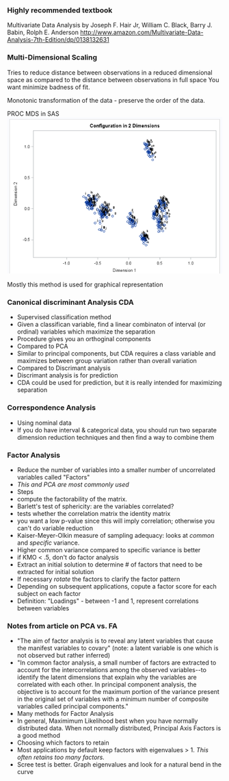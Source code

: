 ### Highly recommended textbook
Multivariate Data Analysis by Joseph F. Hair Jr, William C. Black, Barry J. Babin, Rolph E. Anderson
http://www.amazon.com/Multivariate-Data-Analysis-7th-Edition/dp/0138132631

### Multi-Dimensional Scaling
Tries to reduce distance between observations in a reduced dimensional space as compared to the distance between observations in full space
You want minimize badness of fit.

Monotonic transformation of the data - preserve the order of the data.

PROC MDS in SAS
![img](screenshots/marketing_2.PNG)

Mostly this method is used for graphical representation


### Canonical discriminant Analysis CDA
- Supervised classification method
- Given a classifican variable, find a linear combinaton of interval (or ordinal) variables which maximize the separation
- Procedure gives you an orthoginal components
- Compared to PCA
 - Similar to principal components, but CDA requires a class variable and maximizes between group variation rather than overall variation
- Compared to Discrimant analysis 
 - Discrimant analysis is for prediction
 - CDA could be used for prediction, but it is really intended for maximizing separation
 
### Correspondence Analysis
- Using nominal data
- If you do have interval & categorical data, you should run two separate dimension reduction techniques and then find a way to combine them

### Factor Analysis
- Reduce the number of variables into a smaller number of uncorrelated variables called "Factors"
- *This and PCA are most commonly used*
- Steps
 - compute the factorability of the matrix.
  - Barlett's test of sphericity: are the variables correlated?
   - tests whether the correlation matrix the identity matrix
   - you want a low p-value since this will imply correlation; otherwise you can't do variable reduction
  - Kaiser-Meyer-Olkin measure of sampling adequacy: looks at *common* and *specific* variance.  
   - Higher common variance compared to specific variance is better
   - if KMO < .5, don't do factor analysis
- Extract an initial solution to determine # of factors that need to be extracted for initial solution
- If necessary *rotate* the factors to clarify the factor pattern
- Depending on subsequent applications, copute a factor score for each subject on each factor
- Definition: "Loadings" - between -1 and 1, represent correlations between variables

### Notes from article on PCA vs. FA
- "The aim of factor analysis is to reveal any latent variables that cause the manifest variables to covary" (note: a latent variable is one which is not observed but rather inferred)
- "In common factor analysis, a small number of factors are extracted to account for the intercorrelations among the observed variables--to identify the latent dimensions that explain why the variables are correlated with each other. In principal component analysis, the objective is to account for the maximum portion of the variance present in the original set of variables with a minimum number of composite variables called principal components."
- Many methods for Factor Analysis
 - In general, Maximimum Likelihood best when you have normally distributed data.  When not normally distributed, Principal Axis Factors is a good method
- Choosing which factors to retain
 - Most applications by default keep factors with eigenvalues > 1.  *This often retains too many factors.*
 - Scree test is better.  Graph eigenvalues and look for a natural bend in the curve
 


